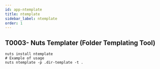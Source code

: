 ```yaml
---
id: app-ntemplate
title: ntemplate
sidebar_label: ntemplate
order: 1
---
```



## T0003- Nuts Templater (Folder Templating Tool)
```
nuts install ntemplate
# Example of usage
nuts ntemplate -p .dir-template -t .
```